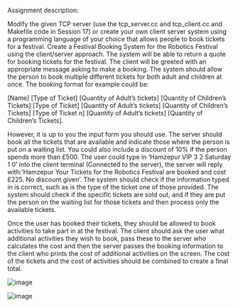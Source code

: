 Assignment description:

Modify the given TCP server (use the tcp_server.cc and tcp_client.cc and
Makefile code in Session 17) or create your own client server system using a programming
language of your choice that allows people to book tickets for a festival.
Create a Festival Booking System for the Robotics Festival using the client/server approach. The
system will be able to return a quote for booking tickets for the festival. The client will be greeted
with an appropriate message asking to make a booking. The system should allow the person to
book multiple different tickets for both adult and children at once. The booking format for example
could be:

[Name] [Type of Ticket] [Quantity of Adult’s tickets] [Quantity of Children’s Tickets] [Type of Ticket] [Quantity of Adult’s tickets] [Quantity of Children’s Tickets] [Type of Ticket n] [Quantity of Adult’s tickets] [Quantity of Children’s Tickets].

However, it is up to you the input form you should use.
The server should book all the tickets that are available and indicate those where the person is put
on a waiting list. You could also include a discount of 10% if the person spends more than £500.
The user could type in ‘Hamzepur VIP 3 2 Saturday 1 0’ into the client terminal
(Connected to the server), the server will reply with:’Hamzepur Your Tickets for the
Robotics Festival are booked and cost £225. No discount given’. The
system should check if the information typed in is correct, such as is the type of the ticket one of
those provided. The system should check if the specific tickets are sold out, and if they are put the
person on the waiting list for those tickets and then process only the available tickets. 

Once the user has booked their tickets, they should be allowed to book activities to take part in at
the festival. The client should ask the user what additional activities they wish to book, pass
these to the server who calculates the cost and then the server passes the booking information
to the client who prints the cost of additional activities on the screen. The cost of the tickets and
the cost of activities should be combined to create a final total. 

![image](https://user-images.githubusercontent.com/95705759/171916861-188e2435-201e-4b5e-9401-bc30e9011d6e.png)


![image](https://user-images.githubusercontent.com/95705759/171916881-ec30cc02-9a80-4287-b024-448e3631e6ea.png)
